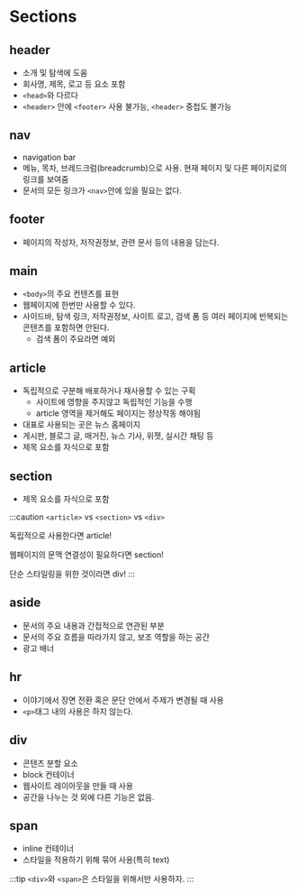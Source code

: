 # Sections

## header

- 소개 및 탐색에 도움
- 회사명, 제목, 로고 등 요소 포함
- `<head>`와 다르다
- `<header>` 안에 `<footer>` 사용 불가능, `<header>` 중첩도 불가능

## nav

- navigation bar
- 메뉴, 목차, 브레드크럼(breadcrumb)으로 사용. 현재 페이지 및 다른 페이지로의 링크를 보여줌
- 문서의 모든 링크가 `<nav>`안에 있을 필요는 없다.

## footer

- 페이지의 작성자, 저작권정보, 관련 문서 등의 내용을 담는다.

## main

- `<body>`의 주요 컨텐츠를 표현
- 웹페이지에 한번만 사용할 수 있다.
- 사이드바, 탐색 링크, 저작권정보, 사이트 로고, 검색 폼 등 여러 페이지에 반복되는 콘텐츠를 포함하면 안된다.
  - 검색 폼이 주요라면 예외

## article

- 독립적으로 구분해 배포하거나 재사용할 수 있는 구획
  - 사이트에 영향을 주지않고 독립적인 기능을 수행
  - article 영역을 제거해도 페이지는 정상작동 해야됨
- 대표로 사용되는 곳은 뉴스 홈페이지
- 게시판, 블로그 글, 매거진, 뉴스 기사, 위젯, 실시간 채팅 등
- 제목 요소를 자식으로 포함

## section

- 제목 요소를 자식으로 포함

:::caution
`<article>` vs `<section>` vs `<div>`

독립적으로 사용한다면 article!

웹페이지의 문맥 연결성이 필요하다면 section!

단순 스타일링을 위한 것이라면 div!
:::

## aside

- 문서의 주요 내용과 간접적으로 연관된 부분
- 문서의 주요 흐름을 따라가지 않고, 보조 역할을 하는 공간
- 광고 배너

## hr

- 이야기에서 장면 전환 혹은 문단 안에서 주제가 변경될 때 사용
- `<p>`태그 내의 사용은 하지 않는다.

## div

- 콘텐츠 분할 요소
- block 컨테이너
- 웹사이트 레이아웃을 만들 때 사용
- 공간을 나누는 것 외에 다른 기능은 없음.

## span

- inline 컨테이너
- 스타일을 적용하기 위해 묶어 사용(특히 text)

:::tip
`<div>`와 `<span>`은 스타일을 위해서만 사용하자.
:::
